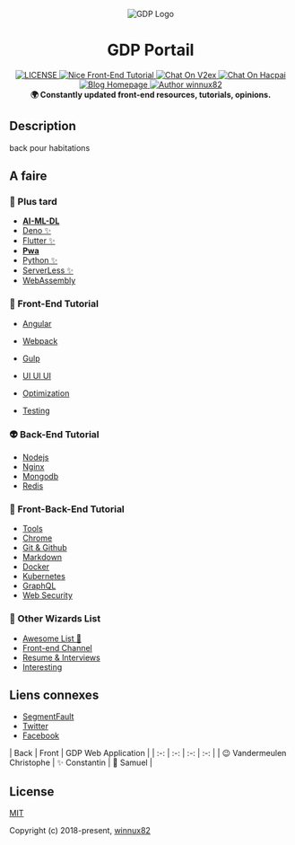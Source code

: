 <p align="center"><img src="http://www.peruwelz.be/uploads/page324/86c361ea300e6d3bccbe46573caa688a.jpg" alt="GDP Logo"></p>

<h1 align="center">GDP Portail</h1>

<div align="center">
  <a href="https://github.com/winnux82/habitations-back">
    <img src="https://img.shields.io/github/license/winnux82/nice-front-end-tutorial.svg" alt="LICENSE">
  </a>
  <a href="#">
    <img src="https://img.shields.io/badge/WeiBo-WnX-red.svg?style=flat" alt="Nice Front-End Tutorial">
  </a>
  <a href="#">
   <img src="https://img.shields.io/badge/Chat-on%20v2ex-brightgreen.svg" alt="Chat On V2ex">
  </a>
  <a href="#">
   <img src="https://img.shields.io/badge/Chat-on%20hacpai-brightgreen.svg" alt="Chat On Hacpai">
  </a>
  <a href="#">
    <img src="https://img.shields.io/badge/Blog-winnux82-%23a696c8.svg" alt="Blog Homepage">
  </a>
  <a href="#">
    <img src="https://img.shields.io/badge/Author-winnux82-%23a696c8.svg" alt="Author winnux82">
  </a>
</div>

<div align="center">
  <strong>🌍 Constantly updated front-end resources, tutorials, opinions. </strong>
</div>

## Description

back pour habitations 

## A faire

### 🐉 Plus tard

- [**AI-ML-DL**](https://github.com/nicejade/nice-front-end-tutorial/blob/master/tutorial/ai-ml-dl-tutorial.md)
- [Deno ✨](https://github.com/nicejade/nice-front-end-tutorial/blob/master/tutorial/deno-tutorial.md)
- [Flutter ✨](https://github.com/nicejade/nice-front-end-tutorial/blob/master/tutorial/flutter-tutorial.md)
- [**Pwa**](https://github.com/nicejade/nice-front-end-tutorial/blob/master/tutorial/pwa-tutorial.md)
- [Python ✨](https://github.com/nicejade/nice-front-end-tutorial/blob/master/tutorial/python-tutorial.md)
- [ServerLess ✨](https://github.com/nicejade/nice-front-end-tutorial/blob/master/tutorial/serverless-tutorial.md)
- [WebAssembly](https://github.com/nicejade/nice-front-end-tutorial/blob/master/tutorial/webAssembly.md)

### 🎨 Front-End Tutorial


- [Angular](https://github.com/nicejade/nice-front-end-tutorial/blob/master/tutorial/angular-tutorial.md)

- [Webpack](https://github.com/nicejade/nice-front-end-tutorial/blob/master/tutorial/webpack-tutorial.md)
- [Gulp](https://github.com/nicejade/nice-front-end-tutorial/blob/master/tutorial/gulp-tutorial.md)
- [UI UI UI](https://github.com/nicejade/nice-front-end-tutorial/blob/master/tutorial/ui-tutorial.md)
- [Optimization](https://github.com/nicejade/nice-front-end-tutorial/blob/master/tutorial/optimization-tutorial.md)
- [Testing](https://github.com/nicejade/nice-front-end-tutorial/blob/master/tutorial/testing-tutorial.md)

### 👽 Back-End Tutorial

- [Nodejs](https://github.com/nicejade/nice-front-end-tutorial/blob/master/tutorial/nodejs-tutorial.md)
- [Nginx](https://github.com/nicejade/nice-front-end-tutorial/blob/master/tutorial/nginx-tutorial.md)
- [Mongodb](https://github.com/nicejade/nice-front-end-tutorial/blob/master/tutorial/mongodb-tutorial.md)
- [Redis](https://github.com/nicejade/nice-front-end-tutorial/blob/master/tutorial/redis-tutorial.md)

### 🎣 Front-Back-End Tutorial

- [Tools](https://github.com/nicejade/nice-front-end-tutorial/blob/master/tutorial/tools-tutorial.md)
- [Chrome](https://github.com/nicejade/nice-front-end-tutorial/blob/master/tutorial/chrome-tutorial.md)
- [Git & Github](https://github.com/nicejade/nice-front-end-tutorial/blob/master/tutorial/git-tutorial.md)
- [Markdown](https://github.com/nicejade/nice-front-end-tutorial/blob/master/tutorial/markdown-tutorial.md)
- [Docker](https://github.com/nicejade/nice-front-end-tutorial/blob/master/tutorial/docker-tutorial.md)
- [Kubernetes](https://github.com/nicejade/nice-front-end-tutorial/blob/master/tutorial/kubernetes-tutorial.md)
- [GraphQL](https://github.com/nicejade/nice-front-end-tutorial/blob/master/tutorial/graphql-tutorial.md)
- [Web Security](https://github.com/nicejade/nice-front-end-tutorial/blob/master/tutorial/web-security-tutorial.md)

### 🌷 Other Wizards List

- [Awesome List 👏](https://github.com/nicejade/nice-front-end-tutorial/blob/master/tutorial/awesome-list.md)
- [Front-end Channel](https://github.com/nicejade/nice-front-end-tutorial/blob/master/tutorial/front-end-channel.md)
- [Resume & Interviews](https://github.com/nicejade/nice-front-end-tutorial/blob/master/tutorial/resume-interviews-tutorial.md)
- [Interesting](https://github.com/nicejade/nice-front-end-tutorial/blob/master/tutorial/interesting-tutorial.md)

## Liens connexes

- [SegmentFault](https://segmentfault.com/u/jeffjade)
- [Twitter](https://twitter.com/nicejadeyang)
- [Facebook](https://www.facebook.com/yang.gang.jade)

| Back | Front | GDP Web Application | 
| :-: | :-: | :-: | :-: |
| 😉 Vandermeulen Christophe | ✨ Constantin | 🎉 Samuel | 

## License

[MIT](http://opensource.org/licenses/MIT)

Copyright (c) 2018-present, [winnux82](https://github.com/winnux82)
